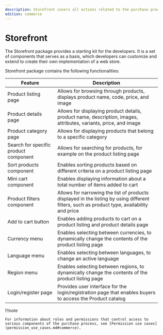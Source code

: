 ```yaml
---
description: Storefront covers all actions related to the purchase process.
edition: commerce
---
```


# Storefront

The Storefront package provides a starting kit for the developers.
It is a set of components that serves as a basis, which developers can 
customize and extend to create their own implementation of a web store.

Storefront package contains the following functionalities:

| Feature | Description |
|------------|----------|
| Product listing page | Allows for browsing through products, displays product name, code, price, and image |
| Product details page | Allows for displaying product details, product name, description, images, attributes, variants, price, and image|
| Product category page | Allows for displaying products that belong to a specific category |
| Search for specific product component | Allows for searching for products, for example on the product listing page |
| Sort products component | Enables sorting products based on different criteria on a product listing page |
| Mini cart component | Enables displaying information about a total number of items added to cart |
| Product filters component | Allows for narrowing the list of products displayed in the listing by using different filters, such as product type, availability and price |
| Add to cart button | Enables adding products to cart on a product listing and product details page |
| Currency menu | Enables selecting between currencies, to dynamically change the contents of the product listing page |
| Language menu | Enables selecting between languages, to change an active language |
| Region menu | Enables selecting between regions, to dynamically change the contents of the product listing page | 
| Login/register page |  Provides user interface for the login/registration page that enables buyers to access the Product catalog|


!!!note

    For information about roles and permissions that control access to various components of the purchase process, see [Permission use cases](permission_use_cases.md#commerce).